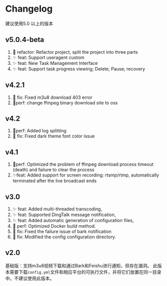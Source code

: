 # Changelog

建议使用5.0 以上的版本

## v5.0.4-beta
1. 🦄 refactor: Refactor project, split the project into three parts
2. ✨ feat: Support useragent custom
3. ✨ feat: New Task Management Interface 
4. ✨ feat: Support task progress viewing; Delete; Pause; recovery

## v4.2.1
1. 🐞 fix: Fixed m3u8 download 403 error
2. 🎈perf: change ffmpeg binary download site to oss

## v4.2
1. 🎈perf: Added log splitting
2. 🐞 fix: Fixed dark theme font color issue

## v4.1

1. 🎈perf: Optimized the problem of ffmpeg download process timeout (death) and failure to clear the process
2. ✨feat: Added support for screen recording: rtsmp/rtmp, automatically terminated after the live broadcast ends

## v3.0

1. ✨ feat: Added multi-threaded transcoding,
2. ✨ feat: Supported DingTalk message notification,
3. ✨ feat: Added automatic generation of configuration files,
4. 🎈 perf: Optimized Docker build method.
5. 🐞 fix: Fixed the failure issue of bark notification
6. 🐞 fix: Modified the config configuration directory.


## v2.0

基础版：支持m3u8视频下载和通过Bark和Feishu进行通知，但存在漏洞。
此版本需要下载`config.yml`文件和相应平台的可执行文件，并将它们放置在同一目录中。不建议使用此版本。